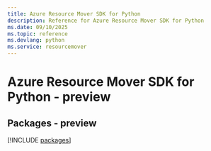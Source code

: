 ```yaml
---
title: Azure Resource Mover SDK for Python
description: Reference for Azure Resource Mover SDK for Python
ms.date: 09/10/2025
ms.topic: reference
ms.devlang: python
ms.service: resourcemover
---
```

# Azure Resource Mover SDK for Python - preview
## Packages - preview
[!INCLUDE [packages](resource-mover-index.md)]